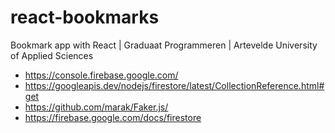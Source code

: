 # react-bookmarks
Bookmark app with React | Graduaat Programmeren | Artevelde University of Applied Sciences

- https://console.firebase.google.com/
- https://googleapis.dev/nodejs/firestore/latest/CollectionReference.html#get
- https://github.com/marak/Faker.js/
- https://firebase.google.com/docs/firestore